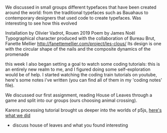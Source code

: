We discussed in small groups different typefaces that have been created around the world: from the traditional typefaces such as Bauahaus to contemporary designers that used code to create typefaces. Was interesting to see how this evolved

Installation by Olivier Vadrot, Rouen 2019
Poem by James Noël
Typographical character produced with the collaboration of Bureau Brut, Fanette Mellier
http://fanettemellier.com/project/les-clous/
Its design is one with the circular shape of the nails and the composite dynamics of the promenade 


this week I also began setting a goal to watch some coding tutorials: this is an entirely new realm to me, and I figured doing some self-exploration would be of help. I started watching the coding train tutorials on youtube, here's some notes i've written (you can find all of them in my 'coding notes' file). 

We discussed our first assignment, reading House of Leaves through a game and split into our groups (ours choosing animal crossing).

Karens processing tutorial brought us deeper into the worlds of p5js, [here's what we did](https://renpapers.github.io/codeword/Processing%20Sketches/karens__O____week_2)

- discuss house of leaves and what you found interesting 

